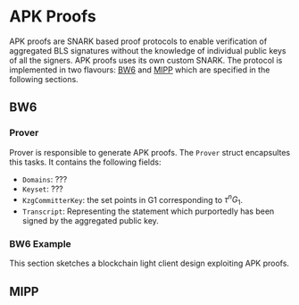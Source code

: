 # APK Proofs

APK proofs are SNARK based proof protocols to enable verification of aggregated BLS signatures without the knowledge of individual public keys of all the signers. APK proofs uses its own custom SNARK. The protocol is implemented in two flavours: [BW6](#BW6) and [MIPP](#MIPP) which are specified in the following sections.

## BW6
### Prover

Prover is responsible to generate APK proofs. The `Prover` struct encapsultes this tasks. It contains the following fields:
- `Domains`: ???
- `Keyset`: ???
- `KzgCommitterKey`: the set points in G1 corresponding to $\tau^n G_1$.
- `Transcript`: Representing the statement which purportedly has been signed by the aggregated public key.

### BW6 Example
This section sketches a blockchain light client design exploiting APK proofs.



## MIPP
